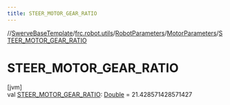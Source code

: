 ```yaml
---
title: STEER_MOTOR_GEAR_RATIO
---
```

//[SwerveBaseTemplate](../../../../index.html)/[frc.robot.utils](../../index.html)/[RobotParameters](../index.html)/[MotorParameters](index.html)/[STEER_MOTOR_GEAR_RATIO](-s-t-e-e-r_-m-o-t-o-r_-g-e-a-r_-r-a-t-i-o.html)



# STEER_MOTOR_GEAR_RATIO



[jvm]\
val [STEER_MOTOR_GEAR_RATIO](-s-t-e-e-r_-m-o-t-o-r_-g-e-a-r_-r-a-t-i-o.html): [Double](https://kotlinlang.org/api/latest/jvm/stdlib/kotlin/-double/index.html) = 21.428571428571427




